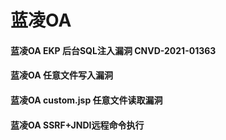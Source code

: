 # 蓝凌OA 

#### 蓝凌OA EKP 后台SQL注入漏洞 CNVD-2021-01363

#### 蓝凌OA 任意文件写入漏洞

#### 蓝凌OA custom.jsp 任意文件读取漏洞

#### 蓝凌OA SSRF+JNDI远程命令执行



